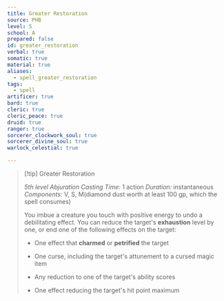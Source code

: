 ```yaml
---
title: Greater Restoration
source: PHB
level: 5
school: A
prepared: false
id: greater_restoration
verbal: true
somatic: true
material: true
aliases:
  - spell_greater_restoration
tags:
  - spell
artificer: true
bard: true
cleric: true
cleric_peace: true
druid: true
ranger: true
sorcerer_clockwork_soul: true
sorcerer_divine_soul: true
warlock_celestial: true

---
```

>[!tip] Greater Restoration
>
> *5th level Abjuration*
> *Casting Time:* 1 action
> *Duration:* instantaneous
> *Components:* V, S, M(diamond dust worth at least 100 gp, which the spell consumes)
>
>You imbue a creature you touch with positive energy to undo a debilitating effect. You can reduce the target's **exhaustion** level by one, or end one of the following effects on the target:
>
>-  One effect that **charmed** or **petrified** the target
>
>-  One curse, including the target's attunement to a cursed magic item
>
>-  Any reduction to one of the target's ability scores
>
>-  One effect reducing the target's hit point maximum
>

